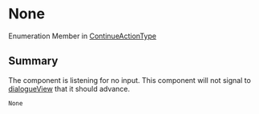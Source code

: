 # None

Enumeration Member in [ContinueActionType](yarn.unity.dialogueadvanceinput.continueactiontype-1.md)

## Summary

The component is listening for no input. This component will not signal to [dialogueView](yarn.unity.dialogueadvanceinput.dialogueview.md) that it should advance.

```csharp
None
```
